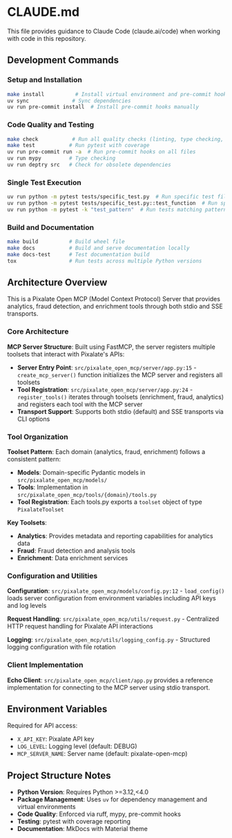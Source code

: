 # CLAUDE.md

This file provides guidance to Claude Code (claude.ai/code) when working with code in this repository.

## Development Commands

### Setup and Installation
```bash
make install          # Install virtual environment and pre-commit hooks
uv sync              # Sync dependencies
uv run pre-commit install  # Install pre-commit hooks manually
```

### Code Quality and Testing
```bash
make check           # Run all quality checks (linting, type checking, deptry)
make test           # Run pytest with coverage
uv run pre-commit run -a  # Run pre-commit hooks on all files
uv run mypy         # Type checking
uv run deptry src   # Check for obsolete dependencies
```

### Single Test Execution
```bash
uv run python -m pytest tests/specific_test.py  # Run specific test file
uv run python -m pytest tests/specific_test.py::test_function  # Run specific test
uv run python -m pytest -k "test_pattern"  # Run tests matching pattern
```

### Build and Documentation
```bash
make build          # Build wheel file
make docs           # Build and serve documentation locally
make docs-test      # Test documentation build
tox                 # Run tests across multiple Python versions
```

## Architecture Overview

This is a Pixalate Open MCP (Model Context Protocol) Server that provides analytics, fraud detection, and enrichment tools through both stdio and SSE transports.

### Core Architecture

**MCP Server Structure**: Built using FastMCP, the server registers multiple toolsets that interact with Pixalate's APIs:

- **Server Entry Point**: `src/pixalate_open_mcp/server/app.py:15` - `create_mcp_server()` function initializes the MCP server and registers all toolsets
- **Tool Registration**: `src/pixalate_open_mcp/server/app.py:24` - `register_tools()` iterates through toolsets (enrichment, fraud, analytics) and registers each tool with the MCP server
- **Transport Support**: Supports both stdio (default) and SSE transports via CLI options

### Tool Organization

**Toolset Pattern**: Each domain (analytics, fraud, enrichment) follows a consistent pattern:
- **Models**: Domain-specific Pydantic models in `src/pixalate_open_mcp/models/`
- **Tools**: Implementation in `src/pixalate_open_mcp/tools/{domain}/tools.py`
- **Tool Registration**: Each tools.py exports a `toolset` object of type `PixalateToolset`

**Key Toolsets**:
- **Analytics**: Provides metadata and reporting capabilities for analytics data
- **Fraud**: Fraud detection and analysis tools
- **Enrichment**: Data enrichment services

### Configuration and Utilities

**Configuration**: `src/pixalate_open_mcp/models/config.py:12` - `load_config()` loads server configuration from environment variables including API keys and log levels

**Request Handling**: `src/pixalate_open_mcp/utils/request.py` - Centralized HTTP request handling for Pixalate API interactions

**Logging**: `src/pixalate_open_mcp/utils/logging_config.py` - Structured logging configuration with file rotation

### Client Implementation

**Echo Client**: `src/pixalate_open_mcp/client/app.py` provides a reference implementation for connecting to the MCP server using stdio transport.

## Environment Variables

Required for API access:
- `X_API_KEY`: Pixalate API key
- `LOG_LEVEL`: Logging level (default: DEBUG)
- `MCP_SERVER_NAME`: Server name (default: pixalate-open-mcp)

## Project Structure Notes

- **Python Version**: Requires Python >=3.12,<4.0
- **Package Management**: Uses `uv` for dependency management and virtual environments
- **Code Quality**: Enforced via ruff, mypy, pre-commit hooks
- **Testing**: pytest with coverage reporting
- **Documentation**: MkDocs with Material theme
